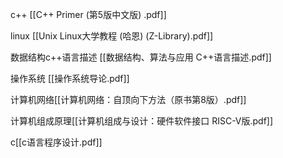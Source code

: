 c++ [[C++ Primer (第5版中文版) .pdf]]

linux [[Unix  Linux大学教程 (哈恩) (Z-Library).pdf]]

数据结构c++语言描述 [[数据结构、算法与应用 C++语言描述.pdf]]

操作系统 [[操作系统导论.pdf]]

计算机网络[[计算机网络：自顶向下方法（原书第8版）.pdf]]

计算机组成原理[[计算机组成与设计：硬件软件接口 RISC-V版.pdf]]

c[[c语言程序设计.pdf]]


